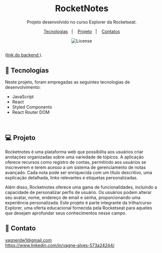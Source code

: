 <h1 align="center"> RocketNotes </h1>

<p align="center">
Projeto desenvolvido no curso Explorer da Rocketseat.
</p>

<p align="center">
  <a href="#-tecnologias">Tecnologias</a>&nbsp;&nbsp;&nbsp;|&nbsp;&nbsp;&nbsp;
  <a href="#-projeto">Projeto</a>&nbsp;&nbsp;&nbsp;|&nbsp;&nbsp;&nbsp;
  <a href="#-contato">Contatos</a>
</p>
<p align="center">
  <img alt="License" src="https://user-images.githubusercontent.com/103940637/261453928-b5782d60-1e30-46fc-926b-583c87fb1337.png">
</p>

##
([link do backend ](https://github.com/devwagnerdw/Rocketnotes-backend)).

## 🚀 Tecnologias

Neste projeto, foram empregadas as seguintes tecnologias de desenvolvimento:

- JavaScript
- React
- Styled Components
- React Router DOM
  
<br/>

## 💻 Projeto


Rocketnotes é uma plataforma web que possibilita aos usuários criar anotações organizadas sobre uma variedade de tópicos. A aplicação oferece recursos como registro de contas, permitindo aos usuários se inscreverem e terem acesso a um sistema de gerenciamento de notas avançado. Cada nota pode ser enriquecida com um título descritivo, uma explicação detalhada, links relevantes e etiquetas personalizadas.

Além disso, Rocketnotes oferece uma gama de funcionalidades, incluindo a capacidade de personalizar perfis de usuário. Os usuários podem alterar seu avatar, nome, endereço de email e senha, proporcionando uma experiência personalizada. Este projeto é parte integrante da trilha/curso Explorer, uma oferta educacional fornecida pela Rocketseat para aqueles que desejam aprofundar seus conhecimentos nesse campo.

## 📱 Contato

vagnerdw1@gmail.com  
<a>https://www.linkedin.com/in/vagne-alves-573a24244/</a>
